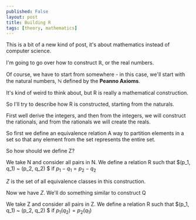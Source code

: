 ```yaml
---
published: False
layout: post
title: Building R
tags: [theory, mathematics]
---
```


This is a bit of a new kind of post, it's about mathematics instead of computer science. 

I'm going to go over how to construct $\mathbb{R}$, or the real numbers. 

Of course, we have to start from somewhere - in this case, we'll start with the natural numbers, $\mathbb{N}$ defined by the **Peanno Axioms**. 

It's kind of weird to think about, but R is really a mathematical construction. 

So I'll try to describe how R is constructed, starting from the naturals. 


First well derive the integers, and then from the integers, we will construct the rationals, and from the rationals we will create the reals. 

So first we define an equivalence relation
A way to partition elements in a set so that any element from the set represents the entire set. 

So how should we define Z?

We take N and consider all pairs in N. We define a relation R such that $(p_1, q_1) ~ (p_2, q_2) $ 
if $p_1 -q_1 = p_2 - q_2$

$Z$ is the set of all equivalence classes in this construction. 

Now we have $Z$.  We'll do something similar to construct Q

We take Z and consider all pairs in Z. We define a relation R such that $(p_1, q_1) ~ (p_2, q_2) $ if $p_1 (q_2) = p_2 ( q_1)$


